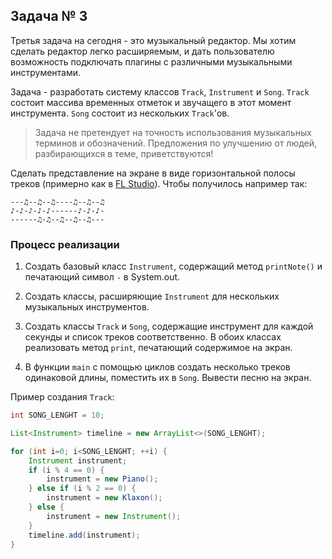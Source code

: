 ## Задача № 3

Третья задача на сегодня - это музыкальный редактор. Мы хотим сделать редактор легко расширяемым, и дать пользователю возможность подключать плагины с различными музыкальными инструментами.

Задача - разработать систему классов `Track`, `Instrument` и `Song`.
`Track` состоит массива временных отметок и звучащего в этот момент инструмента. `Song` состоит из нескольких `Track`'ов.

> Задача не претендует на точность использования музыкальных терминов и обозначений. Предложения по улучшению от людей, разбирающихся в теме, приветствуются!

Сделать представление на экране в виде горизонтальной полосы треков (примерно как в [FL Studio](https://www.logic-templates.com/wp-content/uploads/2016/03/Shine-FL-Studio-Pro-Template.png)).
Чтобы получилось например так: 
```
---♫--♫--♫----♫--♫--♫
♪-♪-♪-♪-♪------♪-♪-♪-
------♫-♫--♫--♫--♫---
```

### Процесс реализации

1. Создать базовый класс `Instrument`, содержащий метод `printNote()` и печатающий символ `-` в System.out.

2. Создать классы, расширяющие `Instrument` для нескольких музыкальных инструментов.

3. Создать классы `Track` и `Song`, содержащие инструмент для каждой секунды и список треков соответственно. В обоих классах реализовать метод `print`, печатающий содержимое на экран.

3. В функции `main` с помощью циклов создать несколько треков одинаковой длины, поместить их в `Song`. Вывести песню на экран.

Пример создания `Track`:
```java
int SONG_LENGHT = 10;

List<Instrument> timeline = new ArrayList<>(SONG_LENGHT);

for (int i=0; i<SONG_LENGHT; ++i) {
    Instrument instrument;
    if (i % 4 == 0) {
        instrument = new Piano();
    } else if (i % 2 == 0) {
        instrument = new Klaxon();
    } else {
        instrument = new Instrument();
    }
    timeline.add(instrument);
}
```
